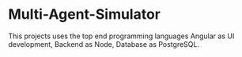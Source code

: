 # Multi-Agent-Simulator
This projects uses the top end programming languages Angular as UI development, Backend as Node, Database as PostgreSQL.
